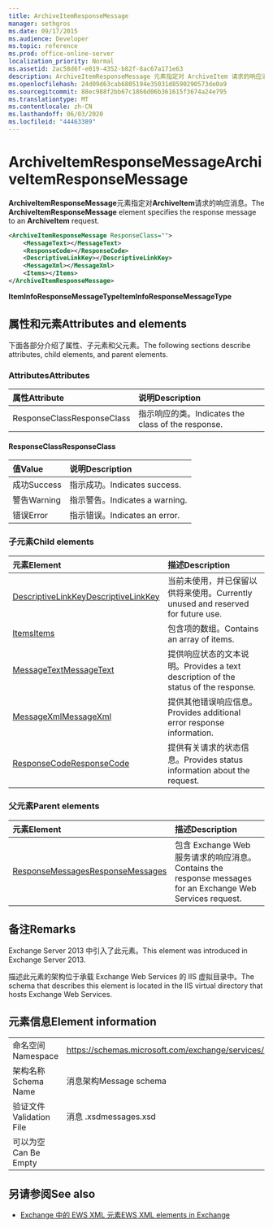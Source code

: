 ```yaml
---
title: ArchiveItemResponseMessage
manager: sethgros
ms.date: 09/17/2015
ms.audience: Developer
ms.topic: reference
ms.prod: office-online-server
localization_priority: Normal
ms.assetid: 2ac58d6f-e019-4352-b82f-8ac67a171e63
description: ArchiveItemResponseMessage 元素指定对 ArchiveItem 请求的响应消息。
ms.openlocfilehash: 24d09d63cab6805194e35031d8590290573de0a9
ms.sourcegitcommit: 88ec988f2bb67c1866d06b361615f3674a24e795
ms.translationtype: MT
ms.contentlocale: zh-CN
ms.lasthandoff: 06/03/2020
ms.locfileid: "44463389"
---
```

# <a name="archiveitemresponsemessage"></a><span data-ttu-id="d3c70-103">ArchiveItemResponseMessage</span><span class="sxs-lookup"><span data-stu-id="d3c70-103">ArchiveItemResponseMessage</span></span>

<span data-ttu-id="d3c70-104">**ArchiveItemResponseMessage**元素指定对**ArchiveItem**请求的响应消息。</span><span class="sxs-lookup"><span data-stu-id="d3c70-104">The **ArchiveItemResponseMessage** element specifies the response message to an **ArchiveItem** request.</span></span> 
  
```XML
<ArchiveItemResponseMessage ResponseClass="">
    <MessageText></MessageText>
    <ResponseCode></ResponseCode>
    <DescriptiveLinkKey></DescriptiveLinkKey>
    <MessageXml></MessageXml>
    <Items></Items>
</ArchiveItemResponseMessage>
```

 <span data-ttu-id="d3c70-105">**ItemInfoResponseMessageType**</span><span class="sxs-lookup"><span data-stu-id="d3c70-105">**ItemInfoResponseMessageType**</span></span>
## <a name="attributes-and-elements"></a><span data-ttu-id="d3c70-106">属性和元素</span><span class="sxs-lookup"><span data-stu-id="d3c70-106">Attributes and elements</span></span>

<span data-ttu-id="d3c70-107">下面各部分介绍了属性、子元素和父元素。</span><span class="sxs-lookup"><span data-stu-id="d3c70-107">The following sections describe attributes, child elements, and parent elements.</span></span>
  
### <a name="attributes"></a><span data-ttu-id="d3c70-108">Attributes</span><span class="sxs-lookup"><span data-stu-id="d3c70-108">Attributes</span></span>

|<span data-ttu-id="d3c70-109">**属性**</span><span class="sxs-lookup"><span data-stu-id="d3c70-109">**Attribute**</span></span>|<span data-ttu-id="d3c70-110">**说明**</span><span class="sxs-lookup"><span data-stu-id="d3c70-110">**Description**</span></span>|
|:-----|:-----|
|<span data-ttu-id="d3c70-111">ResponseClass</span><span class="sxs-lookup"><span data-stu-id="d3c70-111">ResponseClass</span></span>  <br/> |<span data-ttu-id="d3c70-112">指示响应的类。</span><span class="sxs-lookup"><span data-stu-id="d3c70-112">Indicates the class of the response.</span></span>  <br/> |
   
#### <a name="responseclass"></a><span data-ttu-id="d3c70-113">ResponseClass</span><span class="sxs-lookup"><span data-stu-id="d3c70-113">ResponseClass</span></span>

|<span data-ttu-id="d3c70-114">**值**</span><span class="sxs-lookup"><span data-stu-id="d3c70-114">**Value**</span></span>|<span data-ttu-id="d3c70-115">**说明**</span><span class="sxs-lookup"><span data-stu-id="d3c70-115">**Description**</span></span>|
|:-----|:-----|
|<span data-ttu-id="d3c70-116">成功</span><span class="sxs-lookup"><span data-stu-id="d3c70-116">Success</span></span>  <br/> |<span data-ttu-id="d3c70-117">指示成功。</span><span class="sxs-lookup"><span data-stu-id="d3c70-117">Indicates success.</span></span>  <br/> |
|<span data-ttu-id="d3c70-118">警告</span><span class="sxs-lookup"><span data-stu-id="d3c70-118">Warning</span></span>  <br/> |<span data-ttu-id="d3c70-119">指示警告。</span><span class="sxs-lookup"><span data-stu-id="d3c70-119">Indicates a warning.</span></span>  <br/> |
|<span data-ttu-id="d3c70-120">错误</span><span class="sxs-lookup"><span data-stu-id="d3c70-120">Error</span></span>  <br/> |<span data-ttu-id="d3c70-121">指示错误。</span><span class="sxs-lookup"><span data-stu-id="d3c70-121">Indicates an error.</span></span>  <br/> |
   
### <a name="child-elements"></a><span data-ttu-id="d3c70-122">子元素</span><span class="sxs-lookup"><span data-stu-id="d3c70-122">Child elements</span></span>

|<span data-ttu-id="d3c70-123">**元素**</span><span class="sxs-lookup"><span data-stu-id="d3c70-123">**Element**</span></span>|<span data-ttu-id="d3c70-124">**描述**</span><span class="sxs-lookup"><span data-stu-id="d3c70-124">**Description**</span></span>|
|:-----|:-----|
|[<span data-ttu-id="d3c70-125">DescriptiveLinkKey</span><span class="sxs-lookup"><span data-stu-id="d3c70-125">DescriptiveLinkKey</span></span>](descriptivelinkkey.md) <br/> |<span data-ttu-id="d3c70-126">当前未使用，并已保留以供将来使用。</span><span class="sxs-lookup"><span data-stu-id="d3c70-126">Currently unused and reserved for future use.</span></span>  <br/> |
|[<span data-ttu-id="d3c70-127">Items</span><span class="sxs-lookup"><span data-stu-id="d3c70-127">Items</span></span>](items.md) <br/> |<span data-ttu-id="d3c70-128">包含项的数组。</span><span class="sxs-lookup"><span data-stu-id="d3c70-128">Contains an array of items.</span></span>  <br/> |
|[<span data-ttu-id="d3c70-129">MessageText</span><span class="sxs-lookup"><span data-stu-id="d3c70-129">MessageText</span></span>](messagetext.md) <br/> |<span data-ttu-id="d3c70-130">提供响应状态的文本说明。</span><span class="sxs-lookup"><span data-stu-id="d3c70-130">Provides a text description of the status of the response.</span></span>  <br/> |
|[<span data-ttu-id="d3c70-131">MessageXml</span><span class="sxs-lookup"><span data-stu-id="d3c70-131">MessageXml</span></span>](messagexml.md) <br/> |<span data-ttu-id="d3c70-132">提供其他错误响应信息。</span><span class="sxs-lookup"><span data-stu-id="d3c70-132">Provides additional error response information.</span></span>  <br/> |
|[<span data-ttu-id="d3c70-133">ResponseCode</span><span class="sxs-lookup"><span data-stu-id="d3c70-133">ResponseCode</span></span>](responsecode.md) <br/> |<span data-ttu-id="d3c70-134">提供有关请求的状态信息。</span><span class="sxs-lookup"><span data-stu-id="d3c70-134">Provides status information about the request.</span></span>  <br/> |
   
### <a name="parent-elements"></a><span data-ttu-id="d3c70-135">父元素</span><span class="sxs-lookup"><span data-stu-id="d3c70-135">Parent elements</span></span>

|<span data-ttu-id="d3c70-136">**元素**</span><span class="sxs-lookup"><span data-stu-id="d3c70-136">**Element**</span></span>|<span data-ttu-id="d3c70-137">**描述**</span><span class="sxs-lookup"><span data-stu-id="d3c70-137">**Description**</span></span>|
|:-----|:-----|
|[<span data-ttu-id="d3c70-138">ResponseMessages</span><span class="sxs-lookup"><span data-stu-id="d3c70-138">ResponseMessages</span></span>](responsemessages.md) <br/> |<span data-ttu-id="d3c70-139">包含 Exchange Web 服务请求的响应消息。</span><span class="sxs-lookup"><span data-stu-id="d3c70-139">Contains the response messages for an Exchange Web Services request.</span></span>  <br/> |
   
## <a name="remarks"></a><span data-ttu-id="d3c70-140">备注</span><span class="sxs-lookup"><span data-stu-id="d3c70-140">Remarks</span></span>

<span data-ttu-id="d3c70-141">Exchange Server 2013 中引入了此元素。</span><span class="sxs-lookup"><span data-stu-id="d3c70-141">This element was introduced in Exchange Server 2013.</span></span>
  
<span data-ttu-id="d3c70-142">描述此元素的架构位于承载 Exchange Web Services 的 IIS 虚拟目录中。</span><span class="sxs-lookup"><span data-stu-id="d3c70-142">The schema that describes this element is located in the IIS virtual directory that hosts Exchange Web Services.</span></span>
  
## <a name="element-information"></a><span data-ttu-id="d3c70-143">元素信息</span><span class="sxs-lookup"><span data-stu-id="d3c70-143">Element information</span></span>

|||
|:-----|:-----|
|<span data-ttu-id="d3c70-144">命名空间</span><span class="sxs-lookup"><span data-stu-id="d3c70-144">Namespace</span></span>  <br/> |https://schemas.microsoft.com/exchange/services/2006/messages  <br/> |
|<span data-ttu-id="d3c70-145">架构名称</span><span class="sxs-lookup"><span data-stu-id="d3c70-145">Schema Name</span></span>  <br/> |<span data-ttu-id="d3c70-146">消息架构</span><span class="sxs-lookup"><span data-stu-id="d3c70-146">Message schema</span></span>  <br/> |
|<span data-ttu-id="d3c70-147">验证文件</span><span class="sxs-lookup"><span data-stu-id="d3c70-147">Validation File</span></span>  <br/> |<span data-ttu-id="d3c70-148">消息 .xsd</span><span class="sxs-lookup"><span data-stu-id="d3c70-148">messages.xsd</span></span>  <br/> |
|<span data-ttu-id="d3c70-149">可以为空</span><span class="sxs-lookup"><span data-stu-id="d3c70-149">Can Be Empty</span></span>  <br/> ||
   
## <a name="see-also"></a><span data-ttu-id="d3c70-150">另请参阅</span><span class="sxs-lookup"><span data-stu-id="d3c70-150">See also</span></span>

- [<span data-ttu-id="d3c70-151">Exchange 中的 EWS XML 元素</span><span class="sxs-lookup"><span data-stu-id="d3c70-151">EWS XML elements in Exchange</span></span>](ews-xml-elements-in-exchange.md)

